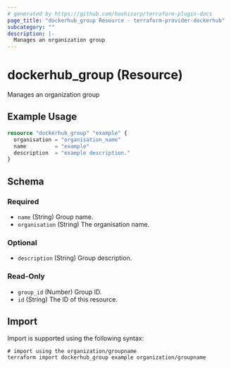 ```yaml
---
# generated by https://github.com/hashicorp/terraform-plugin-docs
page_title: "dockerhub_group Resource - terraform-provider-dockerhub"
subcategory: ""
description: |-
  Manages an organization group
---
```


# dockerhub_group (Resource)

Manages an organization group

## Example Usage

```terraform
resource "dockerhub_group" "example" {
  organisation = "organisation_name"
  name         = "example"
  description  = "example description."
}
```

<!-- schema generated by tfplugindocs -->
## Schema

### Required

- `name` (String) Group name.
- `organisation` (String) The organisation name.

### Optional

- `description` (String) Group description.

### Read-Only

- `group_id` (Number) Group ID.
- `id` (String) The ID of this resource.

## Import

Import is supported using the following syntax:

```shell
# import using the organization/groupname
terraform import dockerhub_group example organization/groupname
```
